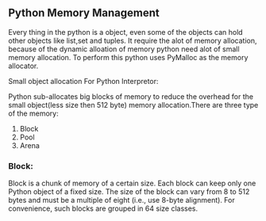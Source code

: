 ## Python Memory Management

Every thing in the python is a object, even some of the objects can hold other objects like list,set and tuples. It require the alot of memory allocation, because of the dynamic alloation of memory python need alot of small memory allocation. To perform this python uses PyMalloc as the memory allocator.

Small object allocation For Python Interpretor:

Python sub-allocates big blocks of memory to reduce the overhead for the small object(less size then 512 byte) memory  allocation.There are three type of the memory:
1) Block
2) Pool
3) Arena

### Block: <br/>
Block is a chunk of memory of a certain size. Each block can keep only one Python object of a fixed size. The size of the block can vary from 8 to 512 bytes and must be a multiple of eight (i.e., use 8-byte alignment). For convenience, such blocks are grouped in 64 size classes.






